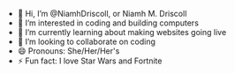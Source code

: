- 👋 Hi, I’m @NiamhDriscoll, or Niamh M. Driscoll
- 👀 I’m interested in coding and building computers
- 🌱 I’m currently learning about making websites going live
- 💞️ I’m looking to collaborate on coding
- 😄 Pronouns: She/Her/Her's
- ⚡ Fun fact: I love Star Wars and Fortnite

<!---
NiamhDriscoll/NiamhDriscoll is a ✨ special ✨ repository because its `README.md` (this file) appears on your GitHub profile.
You can click the Preview link to take a look at your changes.
--->
